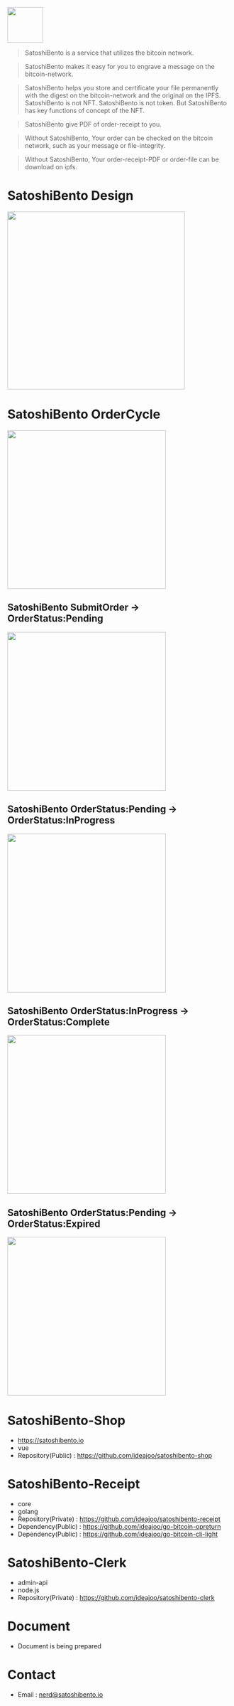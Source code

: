 <a href="https://satoshibento.io"><img height="80" src="./resource/satoshibento-orangepill01.png"></a>

> SatoshiBento is a service that utilizes the bitcoin network.

> SatoshiBento makes it easy for you to engrave a message on the bitcoin-network.


> SatoshiBento helps you store and certificate your file permanently with the digest on the bitcoin-network and the original on the IPFS.
> SatoshiBento is not NFT. SatoshiBento is not token. But SatoshiBento has key functions of concept of the NFT.

> SatoshiBento give PDF of order-receipt to you. 

> Without SatoshiBento, Your order can be checked on the bitcoin network, such as your message or file-integrity.

> Without SatoshiBento, Your order-receipt-PDF or order-file can be download on ipfs.

    
# SatoshiBento Design
<img height="400" src="./resource/satoshibento-design.png">

# SatoshiBento OrderCycle
<img height="357" src="./resource/satoshibento-ordercycle.png">

## SatoshiBento SubmitOrder -> OrderStatus:Pending
<img height="357" src="./resource/satoshibento-ordercycle-pending.png">

## SatoshiBento OrderStatus:Pending -> OrderStatus:InProgress
<img height="357" src="./resource/satoshibento-ordercycle-inprogress.png">

## SatoshiBento OrderStatus:InProgress -> OrderStatus:Complete
<img height="357" src="./resource/satoshibento-ordercycle-complete.png">

## SatoshiBento OrderStatus:Pending -> OrderStatus:Expired
<img height="357" src="./resource/satoshibento-ordercycle-expired.png">


# SatoshiBento-Shop
- https://satoshibento.io
- vue
- Repository(Public) : https://github.com/ideajoo/satoshibento-shop

# SatoshiBento-Receipt
- core
- golang
- Repository(Private) : https://github.com/ideajoo/satoshibento-receipt
- Dependency(Public) : https://github.com/ideajoo/go-bitcoin-opreturn
- Dependency(Public) : https://github.com/ideajoo/go-bitcoin-cli-light

# SatoshiBento-Clerk
- admin-api
- node.js
- Repository(Private) : https://github.com/ideajoo/satoshibento-clerk

# Document
- Document is being prepared 

# Contact 
- Email : nerd@satoshibento.io